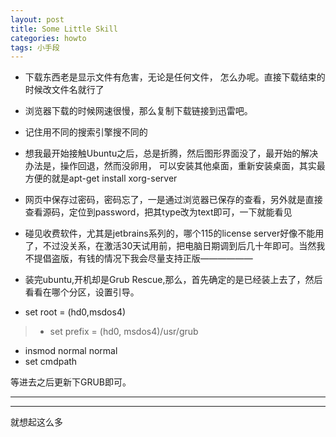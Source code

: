 ```yaml
---
layout: post
title: Some Little Skill
categories: howto
tags: 小手段
---
```


* 下载东西老是显示文件有危害，无论是任何文件，
怎么办呢。直接下载结束的时候改文件名就行了


*  浏览器下载的时候网速很慢，那么复制下载链接到迅雷吧。


* 记住用不同的搜索引擎搜不同的


* 想我最开始接触Ubuntu之后，总是折腾，然后图形界面没了，最开始的解决办法是，操作回退，然而没卵用，
可以安装其他桌面，重新安装桌面，其实最方便的就是apt-get install xorg-server

* 网页中保存过密码，密码忘了，一是通过浏览器已保存的查看，另外就是直接查看源码，定位到password，把其type改为text即可，一下就能看见

* 碰见收费软件，尤其是jetbrains系列的，哪个115的license server好像不能用了，不过没关系，在激活30天试用前，把电脑日期调到后几十年即可。当然我不提倡盗版，有钱的情况下我会尽量支持正版——————

* 装完ubuntu,开机却是Grub Rescue,那么，首先确定的是已经装上去了，然后看看在哪个分区，设置引导。

>
* set root = (hd0,msdos4) 

>* set prefix = (hd0, msdos4)/usr/grub 
* insmod normal normal
* set cmdpath
>
等进去之后更新下GRUB即可。


---
---
就想起这么多